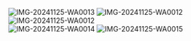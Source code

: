![IMG-20241125-WA0013](https://github.com/user-attachments/assets/79f15ff7-39c2-4b7c-80e8-3210b91a0612) ![IMG-20241125-WA0012](https://github.com/user-attachments/assets/fdb07701-068e-44e5-98f2-9fd6be63df64)   
![IMG-20241125-WA0012](https://github.com/user-attachments/assets/fdb07701-068e-44e5-98f2-9fd6be63df64)  
![IMG-20241125-WA0014](https://github.com/user-attachments/assets/ceed7a2e-61e3-4cc4-829c-4fca4d123bf9)
![IMG-20241125-WA0015](https://github.com/user-attachments/assets/6875a05e-abb3-49e1-8383-ef2826a4f2af)
